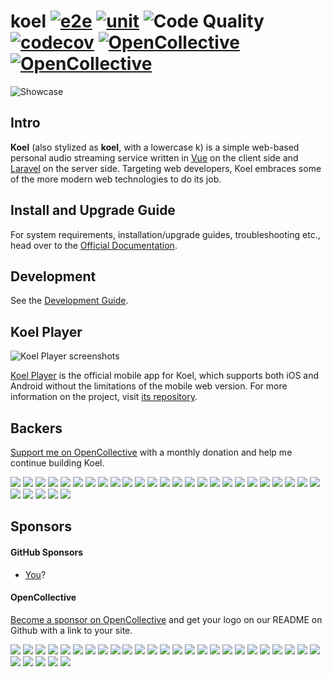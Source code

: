 # koel [![e2e](https://github.com/koel/koel/workflows/e2e/badge.svg)](https://github.com/koel/koel/actions?query=workflow%3Ae2e) [![unit](https://github.com/koel/koel/workflows/unit/badge.svg)](https://github.com/koel/koel/actions?query=workflow%3Aunit) ![Code Quality](https://scrutinizer-ci.com/g/phanan/koel/badges/quality-score.png?b=master) [![codecov](https://codecov.io/gh/koel/koel/branch/master/graph/badge.svg)](https://codecov.io/gh/koel/koel) [![OpenCollective](https://opencollective.com/koel/backers/badge.svg)](#backers) [![OpenCollective](https://opencollective.com/koel/sponsors/badge.svg)](#sponsors)

![Showcase](https://user-images.githubusercontent.com/8056274/115028055-bc02a280-9ec4-11eb-991c-69cd2a45b69c.png)

## Intro

**Koel** (also stylized as **koel**, with a lowercase k) is a simple web-based personal audio streaming service written
in [Vue](http://vuejs.org/) on the client side and [Laravel](http://laravel.com/) on the server side. Targeting web
developers, Koel embraces some of the more modern web technologies to do its job.

## Install and Upgrade Guide

For system requirements, installation/upgrade guides, troubleshooting etc., head over to
the [Official Documentation](https://docs.koel.dev).

## Development

See the [Development Guide](https://docs.koel.dev/#local-development).

## Koel Player

![Koel Player screenshots](https://user-images.githubusercontent.com/8056274/126907318-f3e1e09d-556e-4696-8277-29fd5332aaa1.jpg)

[Koel Player](https://github.com/koel/player) is the official mobile app for Koel, which supports both iOS and Android
without the limitations of the mobile web version. For more information on the project,
visit [its repository](https://github.com/koel/player).

## Backers

[Support me on OpenCollective](https://opencollective.com/koel#backer) with a monthly donation and help me continue
building Koel.

<a href="https://opencollective.com/koel/backer/0/website" target="_blank"><img src="https://opencollective.com/koel/backer/0/avatar.svg"></a>
<a href="https://opencollective.com/koel/backer/1/website" target="_blank"><img src="https://opencollective.com/koel/backer/1/avatar.svg"></a>
<a href="https://opencollective.com/koel/backer/2/website" target="_blank"><img src="https://opencollective.com/koel/backer/2/avatar.svg"></a>
<a href="https://opencollective.com/koel/backer/3/website" target="_blank"><img src="https://opencollective.com/koel/backer/3/avatar.svg"></a>
<a href="https://opencollective.com/koel/backer/4/website" target="_blank"><img src="https://opencollective.com/koel/backer/4/avatar.svg"></a>
<a href="https://opencollective.com/koel/backer/5/website" target="_blank"><img src="https://opencollective.com/koel/backer/5/avatar.svg"></a>
<a href="https://opencollective.com/koel/backer/6/website" target="_blank"><img src="https://opencollective.com/koel/backer/6/avatar.svg"></a>
<a href="https://opencollective.com/koel/backer/7/website" target="_blank"><img src="https://opencollective.com/koel/backer/7/avatar.svg"></a>
<a href="https://opencollective.com/koel/backer/8/website" target="_blank"><img src="https://opencollective.com/koel/backer/8/avatar.svg"></a>
<a href="https://opencollective.com/koel/backer/9/website" target="_blank"><img src="https://opencollective.com/koel/backer/9/avatar.svg"></a>
<a href="https://opencollective.com/koel/backer/10/website" target="_blank"><img src="https://opencollective.com/koel/backer/10/avatar.svg"></a>
<a href="https://opencollective.com/koel/backer/11/website" target="_blank"><img src="https://opencollective.com/koel/backer/11/avatar.svg"></a>
<a href="https://opencollective.com/koel/backer/12/website" target="_blank"><img src="https://opencollective.com/koel/backer/12/avatar.svg"></a>
<a href="https://opencollective.com/koel/backer/13/website" target="_blank"><img src="https://opencollective.com/koel/backer/13/avatar.svg"></a>
<a href="https://opencollective.com/koel/backer/14/website" target="_blank"><img src="https://opencollective.com/koel/backer/14/avatar.svg"></a>
<a href="https://opencollective.com/koel/backer/15/website" target="_blank"><img src="https://opencollective.com/koel/backer/15/avatar.svg"></a>
<a href="https://opencollective.com/koel/backer/16/website" target="_blank"><img src="https://opencollective.com/koel/backer/16/avatar.svg"></a>
<a href="https://opencollective.com/koel/backer/17/website" target="_blank"><img src="https://opencollective.com/koel/backer/17/avatar.svg"></a>
<a href="https://opencollective.com/koel/backer/18/website" target="_blank"><img src="https://opencollective.com/koel/backer/18/avatar.svg"></a>
<a href="https://opencollective.com/koel/backer/19/website" target="_blank"><img src="https://opencollective.com/koel/backer/19/avatar.svg"></a>
<a href="https://opencollective.com/koel/backer/20/website" target="_blank"><img src="https://opencollective.com/koel/backer/20/avatar.svg"></a>
<a href="https://opencollective.com/koel/backer/21/website" target="_blank"><img src="https://opencollective.com/koel/backer/21/avatar.svg"></a>
<a href="https://opencollective.com/koel/backer/22/website" target="_blank"><img src="https://opencollective.com/koel/backer/22/avatar.svg"></a>
<a href="https://opencollective.com/koel/backer/23/website" target="_blank"><img src="https://opencollective.com/koel/backer/23/avatar.svg"></a>
<a href="https://opencollective.com/koel/backer/24/website" target="_blank"><img src="https://opencollective.com/koel/backer/24/avatar.svg"></a>
<a href="https://opencollective.com/koel/backer/25/website" target="_blank"><img src="https://opencollective.com/koel/backer/25/avatar.svg"></a>
<a href="https://opencollective.com/koel/backer/26/website" target="_blank"><img src="https://opencollective.com/koel/backer/26/avatar.svg"></a>
<a href="https://opencollective.com/koel/backer/27/website" target="_blank"><img src="https://opencollective.com/koel/backer/27/avatar.svg"></a>
<a href="https://opencollective.com/koel/backer/28/website" target="_blank"><img src="https://opencollective.com/koel/backer/28/avatar.svg"></a>
<a href="https://opencollective.com/koel/backer/29/website" target="_blank"><img src="https://opencollective.com/koel/backer/29/avatar.svg"></a>

## Sponsors

#### GitHub Sponsors

* [You](https://github.com/users/phanan/sponsorship)?

#### OpenCollective

[Become a sponsor on OpenCollective](https://opencollective.com/koel#sponsor) and get your logo on our README on Github
with a link to your site.

<a href="https://opencollective.com/koel/sponsor/0/website" target="_blank"><img src="https://opencollective.com/koel/sponsor/0/avatar.svg"></a>
<a href="https://opencollective.com/koel/sponsor/1/website" target="_blank"><img src="https://opencollective.com/koel/sponsor/1/avatar.svg"></a>
<a href="https://opencollective.com/koel/sponsor/2/website" target="_blank"><img src="https://opencollective.com/koel/sponsor/2/avatar.svg"></a>
<a href="https://opencollective.com/koel/sponsor/3/website" target="_blank"><img src="https://opencollective.com/koel/sponsor/3/avatar.svg"></a>
<a href="https://opencollective.com/koel/sponsor/4/website" target="_blank"><img src="https://opencollective.com/koel/sponsor/4/avatar.svg"></a>
<a href="https://opencollective.com/koel/sponsor/5/website" target="_blank"><img src="https://opencollective.com/koel/sponsor/5/avatar.svg"></a>
<a href="https://opencollective.com/koel/sponsor/6/website" target="_blank"><img src="https://opencollective.com/koel/sponsor/6/avatar.svg"></a>
<a href="https://opencollective.com/koel/sponsor/7/website" target="_blank"><img src="https://opencollective.com/koel/sponsor/7/avatar.svg"></a>
<a href="https://opencollective.com/koel/sponsor/8/website" target="_blank"><img src="https://opencollective.com/koel/sponsor/8/avatar.svg"></a>
<a href="https://opencollective.com/koel/sponsor/9/website" target="_blank"><img src="https://opencollective.com/koel/sponsor/9/avatar.svg"></a>
<a href="https://opencollective.com/koel/sponsor/10/website" target="_blank"><img src="https://opencollective.com/koel/sponsor/10/avatar.svg"></a>
<a href="https://opencollective.com/koel/sponsor/11/website" target="_blank"><img src="https://opencollective.com/koel/sponsor/11/avatar.svg"></a>
<a href="https://opencollective.com/koel/sponsor/12/website" target="_blank"><img src="https://opencollective.com/koel/sponsor/12/avatar.svg"></a>
<a href="https://opencollective.com/koel/sponsor/13/website" target="_blank"><img src="https://opencollective.com/koel/sponsor/13/avatar.svg"></a>
<a href="https://opencollective.com/koel/sponsor/14/website" target="_blank"><img src="https://opencollective.com/koel/sponsor/14/avatar.svg"></a>
<a href="https://opencollective.com/koel/sponsor/15/website" target="_blank"><img src="https://opencollective.com/koel/sponsor/15/avatar.svg"></a>
<a href="https://opencollective.com/koel/sponsor/16/website" target="_blank"><img src="https://opencollective.com/koel/sponsor/16/avatar.svg"></a>
<a href="https://opencollective.com/koel/sponsor/17/website" target="_blank"><img src="https://opencollective.com/koel/sponsor/17/avatar.svg"></a>
<a href="https://opencollective.com/koel/sponsor/18/website" target="_blank"><img src="https://opencollective.com/koel/sponsor/18/avatar.svg"></a>
<a href="https://opencollective.com/koel/sponsor/19/website" target="_blank"><img src="https://opencollective.com/koel/sponsor/19/avatar.svg"></a>
<a href="https://opencollective.com/koel/sponsor/20/website" target="_blank"><img src="https://opencollective.com/koel/sponsor/20/avatar.svg"></a>
<a href="https://opencollective.com/koel/sponsor/21/website" target="_blank"><img src="https://opencollective.com/koel/sponsor/21/avatar.svg"></a>
<a href="https://opencollective.com/koel/sponsor/22/website" target="_blank"><img src="https://opencollective.com/koel/sponsor/22/avatar.svg"></a>
<a href="https://opencollective.com/koel/sponsor/23/website" target="_blank"><img src="https://opencollective.com/koel/sponsor/23/avatar.svg"></a>
<a href="https://opencollective.com/koel/sponsor/24/website" target="_blank"><img src="https://opencollective.com/koel/sponsor/24/avatar.svg"></a>
<a href="https://opencollective.com/koel/sponsor/25/website" target="_blank"><img src="https://opencollective.com/koel/sponsor/25/avatar.svg"></a>
<a href="https://opencollective.com/koel/sponsor/26/website" target="_blank"><img src="https://opencollective.com/koel/sponsor/26/avatar.svg"></a>
<a href="https://opencollective.com/koel/sponsor/27/website" target="_blank"><img src="https://opencollective.com/koel/sponsor/27/avatar.svg"></a>
<a href="https://opencollective.com/koel/sponsor/28/website" target="_blank"><img src="https://opencollective.com/koel/sponsor/28/avatar.svg"></a>
<a href="https://opencollective.com/koel/sponsor/29/website" target="_blank"><img src="https://opencollective.com/koel/sponsor/29/avatar.svg"></a>
